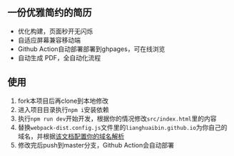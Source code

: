 ## 一份优雅简约的简历
- 优化构建，页面秒开无闪烁
- 自适应屏幕兼容移动端
- Github Action自动部署部署到ghpages，可在线浏览
- 自动生成 PDF，全自动化流程

## 使用
1. fork本项目后再clone到本地修改
2. 进入项目目录执行`npm i`安装依赖
3. 执行`npm run dev`开始开发，根据你的情况修改`src/index.html`里的内容
4. 替换`webpack-dist.config.js`文件里的`lianghuaibin.github.io`为你自己的域名，并根据[该文档配置你的域名解析](https://help.github.com/cn/github/working-with-github-pages/about-custom-domains-and-github-pages)
5. 修改完后push到master分支，Github Action会自动部署
